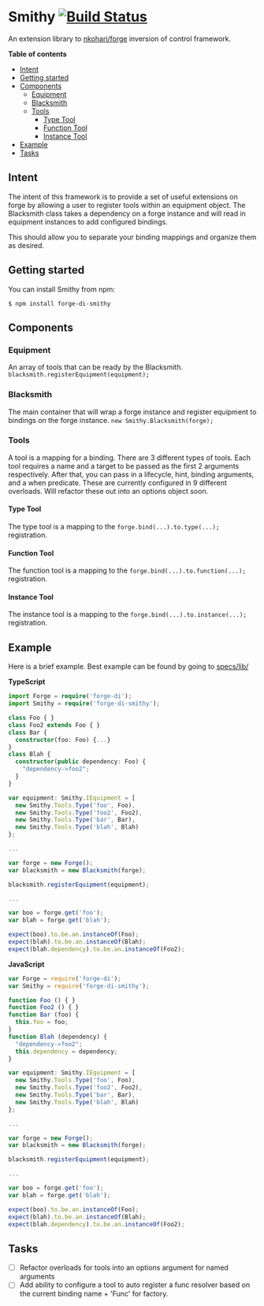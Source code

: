 # Smithy [![Build Status](https://travis-ci.org/adamcarr/forge-di-smithy.svg?branch=master)](https://travis-ci.org/adamcarr/forge-di-smithy)

An extension library to [nkohari/forge](https://github.com/nkohari/forge) inversion of control framework.

**Table of contents**

- [Intent](#intent)
- [Getting started](#getting-started)
- [Components](#components)
  - [Equipment](#equipment)
  - [Blacksmith](#blacksmith)
  - [Tools](#tools)
    - [Type Tool](#type-tool)
    - [Function Tool](#function-tool)
    - [Instance Tool](#instance-tool)
- [Example](#example)
- [Tasks](#tasks)

## Intent

The intent of this framework is to provide a set of useful extensions on forge by allowing a user to register tools within an equipment object. The Blacksmith class takes a dependency on a forge instance and will read in equipment instances to add configured bindings.

This should allow you to separate your binding mappings and organize them as desired.

## Getting started

You can install Smithy from npm:

```
$ npm install forge-di-smithy
```

## Components

### Equipment

An array of tools that can be ready by the Blacksmith. `blacksmith.registerEquipment(equipment);`

### Blacksmith

The main container that will wrap a forge instance and register equipment to bindings on the forge instance. `new Smithy.Blacksmith(forge);`

### Tools

A tool is a mapping for a binding. There are 3 different types of tools. Each tool requires a name and a target to be passed as the first 2 arguments respectively. After that, you can pass in a lifecycle, hint, binding arguments, and a when predicate. These are currently configured in 9 different overloads. Will refactor these out into an options object soon.

#### Type Tool

The type tool is a mapping to the `forge.bind(...).to.type(...);` registration.

#### Function Tool

The function tool is a mapping to the `forge.bind(...).to.function(...);` registration.

#### Instance Tool

The instance tool is a mapping to the `forge.bind(...).to.instance(...);` registration.

## Example

Here is a brief example. Best example can be found by going to [specs/lib/](specs/lib/)

**TypeScript**
```typescript
import Forge = require('forge-di');
import Smithy = require('forge-di-smithy');

class Foo { }
class Foo2 extends Foo { }
class Bar {
  constructor(foo: Foo) {...}
}
class Blah {
  constructor(public dependency: Foo) {
    "dependency->foo2";
  }
}

var equipment: Smithy.IEquipment = [
  new Smithy.Tools.Type('foo', Foo),
  new Smithy.Tools.Type('foo2', Foo2),
  new Smithy.Tools.Type('bar', Bar),
  new Smithy.Tools.Type('blah', Blah)
};

...

var forge = new Forge();
var blacksmith = new Blacksmith(forge);

blacksmith.registerEquipment(equipment);

...

var boo = forge.get('foo');
var blah = forge.get('blah');

expect(boo).to.be.an.instanceOf(Foo);
expect(blah).to.be.an.instanceOf(Blah);
expect(blah.dependency).to.be.an.instanceOf(Foo2);
```

**JavaScript**
```javascript
var Forge = require('forge-di');
var Smithy = require('forge-di-smithy');

function Foo () { }
function Foo2 () { }
function Bar (foo) {
  this.foo = foo;
}
function Blah (dependency) {
  "dependency->foo2";
  this.dependency = dependency;
}

var equipment: Smithy.IEquipment = [
  new Smithy.Tools.Type('foo', Foo),
  new Smithy.Tools.Type('foo2', Foo2),
  new Smithy.Tools.Type('bar', Bar),
  new Smithy.Tools.Type('blah', Blah)
};

...

var forge = new Forge();
var blacksmith = new Blacksmith(forge);

blacksmith.registerEquipment(equipment);

...

var boo = forge.get('foo');
var blah = forge.get('blah');

expect(boo).to.be.an.instanceOf(Foo);
expect(blah).to.be.an.instanceOf(Blah);
expect(blah.dependency).to.be.an.instanceOf(Foo2);
```

## Tasks

- [ ] Refactor overloads for tools into an options argument for named arguments
- [ ] Add ability to configure a tool to auto register a func resolver based on the current binding name + 'Func' for factory.
